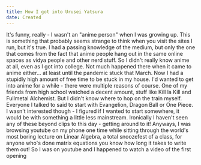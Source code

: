 ```yaml
---
title: How I got into Urusei Yatsura
date: Created
---
```

It's funny, really - I wasn't an "anime person" when I was growing up. This is something that probably seems strange to think when you visit the sites I run, but it's true. I had a passing knowledge of the medium, but only the one that comes from the fact that anime people hang out in the same online spaces as vidya people and other nerd stuff. So I didn't really know anime at all, even as I got into college. Not much happened there when it came to anime either... at least until the pandemic stuck that March. Now I had a stupidly high amount of free time to be stuck in my house. I'd wanted to get into anime for a while - there were multiple reasons of course. One of my friends from high school watched a decent amount, stuff like Kill la Kill and Fullmetal Alchemist. But I didn't know where to hop on the train myself. Everyone I talked to said to start with Evangelion, Dragon Ball or One Piece. I wasn't interested though - I figured if I wanted to start somewhere, it would be with something a little less mainstream. Ironically I haven't seen any of these beyond clips to this day - getting around to it! Anyways, I was browsing youtube on my phone one time while sitting through the world's most boring lecture on Linear Algebra, a total snoozefest of a class, for anyone who's done matrix equations you know how long it takes to write them out! So I was on youtube and I happened to watch a video of the first opening